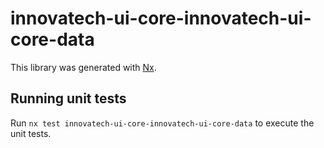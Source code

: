 # innovatech-ui-core-innovatech-ui-core-data

This library was generated with [Nx](https://nx.dev).

## Running unit tests

Run `nx test innovatech-ui-core-innovatech-ui-core-data` to execute the unit tests.
